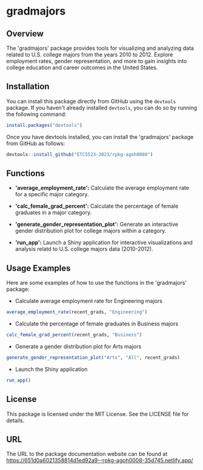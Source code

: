 # gradmajors

## Overview

The 'gradmajors' package provides tools for visualizing and analyzing data related to U.S. college majors from the years 2010 to 2012. Explore employment rates, gender representation, and more to gain insights into college education and career outcomes in the United States.

## Installation

You can install this package directly from GitHub using the `devtools` package. If you haven't already installed `devtools`, you can do so by running the following command:

``` r
install.packages("devtools")
```

Once you have devtools installed, you can install the 'gradmajors' package from GitHub as follows:

``` r
devtools::install_github("ETC5523-2023/rpkg-agoh0008")
```

## Functions

- **'average_employment_rate':** Calculate the average employment rate for a specific major category.

- **'calc_female_grad_percent':** Calculate the percentage of female graduates in a major category.

- **'generate_gender_representation_plot':** Generate an interactive gender distribution plot for college majors within a category.

- **'run_app':** Launch a Shiny application for interactive visualizations and analysis relatd to U.S. college majors data (2010-2012).

  
## Usage Examples

Here are some examples of how to use the functions in the 'gradmajors' package:

- Calculate average employment rate for Engineering majors

``` r
average_employment_rate(recent_grads, "Engineering")
```

- Calculate the percentage of female graduates in Business majors

``` r
calc_female_grad_percent(recent_grads, "Business")
```

- Generate a gender distribution plot for Arts majors

``` r
generate_gender_representation_plot("Arts", "All", recent_grads)
```

- Launch the Shiny application

```r
run_app()
```


## License

This package is licensed under the MIT License. See the LICENSE file for details.


## URL 

The URL to the package documentation website can be found at https://651d0a6021358814d1ed92a9--rpkg-agoh0008-35d745.netlify.app/

